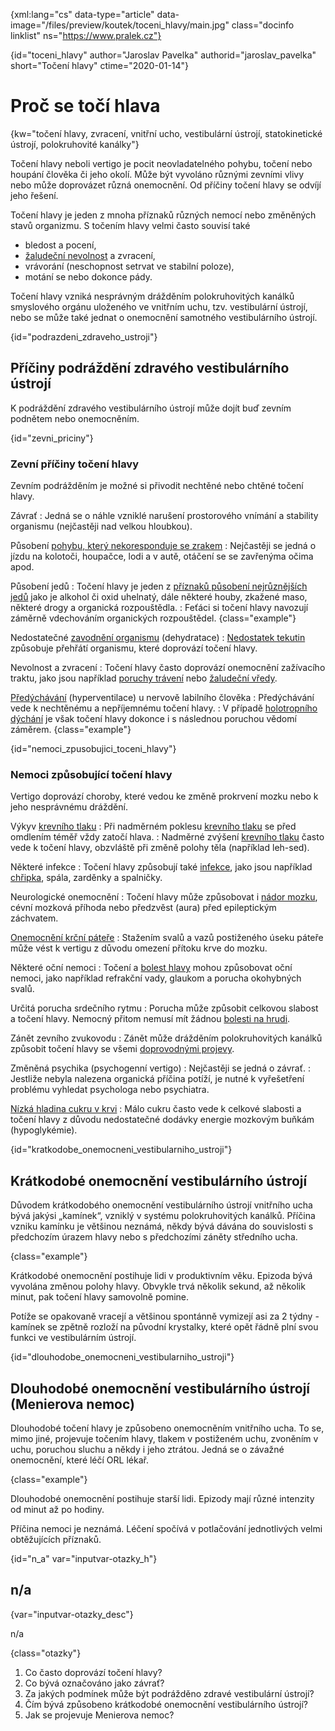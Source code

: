 
{xml:lang="cs" data-type="article" data-image="/files/preview/koutek/toceni_hlavy/main.jpg" class="docinfo linklist" ns="https://www.pralek.cz"}

{id="toceni\_hlavy" author="Jaroslav Pavelka" authorid="jaroslav\_pavelka" short="Točení hlavy" ctime="2020-01-14"}

# Proč se točí hlava

{kw="točení hlavy, zvracení, vnitřní ucho, vestibulární ústrojí, statokinetické ústrojí, polokruhovité kanálky"}

Točení hlavy neboli vertigo je pocit neovladatelného pohybu, točení nebo houpání člověka či jeho okolí. Může být vyvoláno různými zevními vlivy nebo může doprovázet různá onemocnění. Od příčiny točení hlavy se odvíjí jeho řešení.

Točení hlavy je jeden z mnoha příznaků různých nemocí nebo změněných stavů organizmu. S točením hlavy velmi často souvisí také

  * bledost a pocení,
  * [žaludeční nevolnost][1] a zvracení,
  * vrávorání (neschopnost setrvat ve stabilní poloze),
  * motání se nebo dokonce pády.

Točení hlavy vzniká nesprávným drážděním polokruhovitých kanálků smyslového orgánu uloženého ve vnitřním uchu, tzv. vestibulární ústrojí, nebo se může také jednat o onemocnění samotného vestibulárního ústrojí.

{id="podrazdeni\_zdraveho\_ustroji"}

## Příčiny podráždění zdravého vestibulárního ústrojí

K podráždění zdravého vestibulárního ústrojí může dojít buď zevním podnětem nebo onemocněním.

{id="zevni_priciny"}

### Zevní příčiny točení hlavy

Zevním podrážděním je možné si přivodit nechtěné nebo chtěné točení hlavy.

Závrať
:   Jedná se o náhle vzniklé narušení prostorového vnímání a stability organismu (nejčastěji nad velkou hloubkou).

Působení [pohybu, který nekoresponduje se zrakem][1]
:   Nejčastěji se jedná o jízdu na kolotoči, houpačce, lodi a v autě, otáčení se se zavřenýma očima apod.

Působení jedů
:   Točení hlavy je jeden z [příznaků působení nejrůznějších jedů][2] jako je alkohol či oxid uhelnatý, dále některé houby, zkažené maso, některé drogy a organická rozpouštědla.
:   Feťáci si točení hlavy navozují záměrně vdechováním organických rozpouštědel. {class="example"}

Nedostatečné [zavodnění organismu][3] (dehydratace)
:   [Nedostatek tekutin][3] způsobuje přehřátí organismu, které doprovází točení hlavy.

Nevolnost a zvracení
:   Točení hlavy často doprovází onemocnění zažívacího traktu, jako jsou například [poruchy trávení][4] nebo [žaludeční vředy][5].

[Předýchávání][6] (hyperventilace) u nervově labilního člověka
:   Předýchávání vede k nechtěnému a nepříjemnému točení hlavy.
:   V případě [holotropního dýchání][7] je však točení hlavy dokonce i s následnou poruchou vědomí záměrem. {class="example"}

{id="nemoci\_zpusobujici\_toceni_hlavy"}

### Nemoci způsobující točení hlavy

Vertigo doprovází choroby, které vedou ke změně prokrvení mozku nebo k jeho nesprávnému dráždění.

Výkyv [krevního tlaku][8]
:   Při nadměrném poklesu [krevního tlaku][8] se před omdlením téměř vždy zatočí hlava.
:   Nadměrné zvýšení [krevního tlaku][8] často vede k točení hlavy, obzvláště při změně polohy těla (například leh-sed).

Některé infekce
:   Točení hlavy způsobují také [infekce][9], jako jsou například [chřipka][10], spála, zarděnky a spalničky.

Neurologické onemocnění
:   Točení hlavy může způsobovat i [nádor mozku][11], cévní mozková příhoda nebo předzvěst (aura) před epileptickým záchvatem.

[Onemocnění krční páteře][12]
:   Stažením svalů a vazů postiženého úseku páteře může vést k vertigu z důvodu omezení přítoku krve do mozku.

Některé oční nemoci
:   Točení a [bolest hlavy][13] mohou způsobovat oční nemoci, jako například refrakční vady, glaukom a porucha okohybných svalů.

Určitá porucha srdečního rytmu
:   Porucha může způsobit celkovou slabost a točení hlavy. Nemocný přitom nemusí mít žádnou [bolesti na hrudi][14].

Zánět zevního zvukovodu
:   Zánět může drážděním polokruhovitých kanálků způsobit točení hlavy se všemi [doprovodnými projevy][1].

Změněná psychika (psychogenní vertigo) 
:   Nejčastěji se jedná o závrať.
:   Jestliže nebyla nalezena organická příčina potíží, je nutné k vyřešetření problému vyhledat psychologa nebo psychiatra.

[Nízká hladina cukru v krvi][15]
:   Málo cukru často vede k celkové slabosti a točení hlavy z důvodu nedostatečné dodávky energie mozkovým buňkám (hypoglykémie).

{id="kratkodobe\_onemocneni\_vestibularniho_ustroji"}

## Krátkodobé onemocnění vestibulárního ústrojí

Důvodem krátkodobého onemocnění vestibulárního ústrojí vnitřního ucha bývá jakýsi „kamínek“, vzniklý v systému polokruhovitých kanálků. Příčina vzniku kamínku je většinou neznámá, někdy bývá dávána do souvislosti s předchozím úrazem hlavy nebo s předchozími záněty středního ucha.

{class="example"}

Krátkodobé onemocnění postihuje lidi v produktivním věku. Epizoda bývá vyvolána změnou polohy hlavy. Obvykle trvá několik sekund, až několik minut, pak točení hlavy samovolně pomine.

Potíže se opakovaně vracejí a většinou spontánně vymizejí asi za 2 týdny - kamínek se zpětně rozloží na původní krystalky, které opět řádně plní svou funkci ve vestibulárním ústrojí.

{id="dlouhodobe\_onemocneni\_vestibularniho_ustroji"}

## Dlouhodobé onemocnění vestibulárního ústrojí (Menierova nemoc)

Dlouhodobé točení hlavy je způsobeno onemocněním vnitřního ucha. To se, mimo jiné, projevuje točením hlavy, tlakem v postiženém uchu, zvoněním v uchu, poruchou sluchu a někdy i jeho ztrátou. Jedná se o závažné onemocnění, které léčí ORL lékař.

{class="example"}

Dlouhodobé onemocnění postihuje starší lidi. Epizody mají různé intenzity od minut až po hodiny. 

Příčina nemoci je neznámá. Léčení spočívá v potlačování jednotlivých velmi obtěžujících příznaků.

{id="n\_a" var="inputvar-otazky\_h"}

## n/a

{var="inputvar-otazky_desc"}

n/a

{class="otazky"}

  1. Co často doprovází točení hlavy?
  2. Co bývá označováno jako závrať?
  3. Za jakých podmínek může být podrážděno zdravé vestibulární ústrojí?
  4. Čím bývá způsobeno krátkodobé onemocnění vestibulárního ústrojí?
  5. Jak se projevuje Menierova nemoc?

<!--
    <h id="dotace" var="inputvar-feedback_h">n/a</h>
    <desc var="inputvar-feedback_desc">n/a</desc>
    <h id="odkazy" var="inputvar-odkazy_h" class="filter">n/a</h>
    <desc var="inputvar-odkazy_desc">n/a</desc>
    <p var="linklist">Seznam odkazů není k dispozici</p>
    <p var="inputvar-taglist" class="toptags">n/a</p>
    -->

 [1]: /kinetoza
 [2]: /tlak_zaludku
 [3]: /vodni_rezim
 [4]: /funkcni_poruchy_traveni
 [5]: /komplikace_vredu
 [6]: /nadmerne_dychani
 [7]: /nadmerne_dychani#holotropni_dychani
 [8]: /krevni_tlak
 [9]: /mikroorganizmy
 [10]: /chripka
 [11]: /subduralni_hematom
 [12]: /bolesti_v_zadech_houser
 [13]: /bolest_hlavy_migrena
 [14]: /srdecni_infarkt
 [15]: /cukrovka

